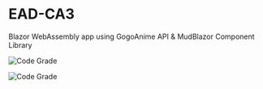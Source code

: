 # EAD-CA3
Blazor WebAssembly app using GogoAnime API &amp; MudBlazor Component Library

![Code Grade](https://api.codiga.io/project/35270/score/svg)

![Code Grade](https://api.codiga.io/project/35270/status/svg)
